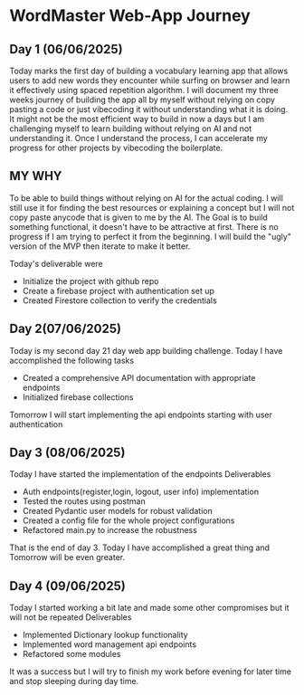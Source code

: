 # WordMaster Web-App Journey
## Day 1 (06/06/2025)
Today marks the first day of building a vocabulary learning app that allows users to add new words they encounter while surfing on browser and learn it effectively using spaced repetition algorithm.
I will document my three weeks journey of building the app all by myself without relying on copy pasting a code or just vibecoding it without understanding what it is doing. It might not be the most efficient way to build in now a days but I am challenging myself to learn building without relying on AI and not understanding it. Once I understand the process, I can accelerate my progress for other projects by vibecoding the boilerplate. 
## MY WHY 
To be able to build things without relying on AI for the actual coding. I will still use it for finding the best resources or explaining a concept but I will not copy paste anycode that is given to me by the AI. The Goal is to build something functional, it doesn't have to be attractive at first. There is no progress if I am trying to perfect it from the beginning. I will build the "ugly" version of the MVP then iterate to make it better.

Today's deliverable were
- Initialize the project with github repo
- Create a firebase project with authentication set up
- Created Firestore collection to verify the credentials
  
## Day 2(07/06/2025)
Today is my second day 21 day web app building challenge. Today I have accomplished the following tasks
- Created a comprehensive API documentation with appropriate endpoints
- Initialized firebase collections 
  
Tomorrow I will start implementing the api endpoints starting with user authentication

## Day 3 (08/06/2025)
Today I have started the implementation of the endpoints
Deliverables
- Auth endpoints(register,login, logout, user info) implementation
- Tested the routes using postman
- Created Pydantic user models for robust validation
- Created a config file for the whole project configurations
- Refactored main.py to increase the robustness
  
That is the end of day 3. Today I have accomplished a great thing and Tomorrow will be even greater.

## Day 4 (09/06/2025)
Today I started working a bit late and made some other compromises but it will not be repeated
Deliverables
- Implemented Dictionary lookup functionality
- Implemented word management api endpoints
- Refactored some modules
  
It was a success but I will try to finish my work before evening for later time and stop sleeping during day time.